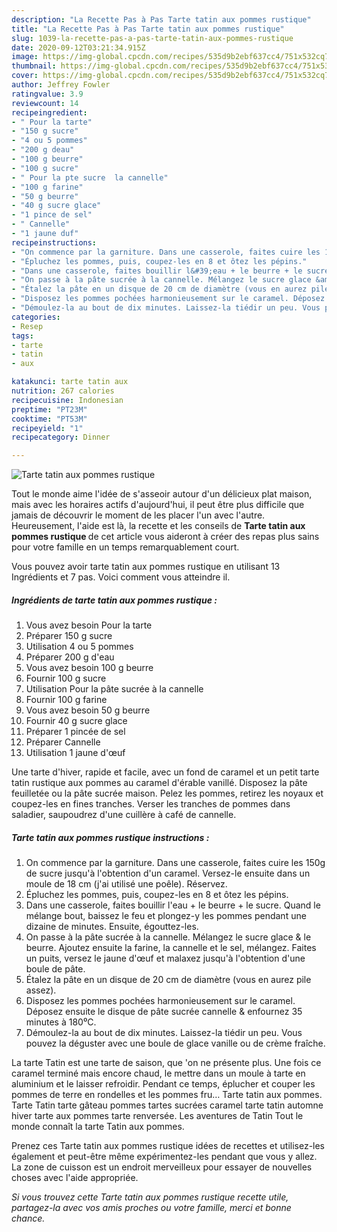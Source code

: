 ```yaml
---
description: "La Recette Pas à Pas Tarte tatin aux pommes rustique"
title: "La Recette Pas à Pas Tarte tatin aux pommes rustique"
slug: 1039-la-recette-pas-a-pas-tarte-tatin-aux-pommes-rustique
date: 2020-09-12T03:21:34.915Z
image: https://img-global.cpcdn.com/recipes/535d9b2ebf637cc4/751x532cq70/tarte-tatin-aux-pommes-rustique-photo-principale-de-la-recette.jpg
thumbnail: https://img-global.cpcdn.com/recipes/535d9b2ebf637cc4/751x532cq70/tarte-tatin-aux-pommes-rustique-photo-principale-de-la-recette.jpg
cover: https://img-global.cpcdn.com/recipes/535d9b2ebf637cc4/751x532cq70/tarte-tatin-aux-pommes-rustique-photo-principale-de-la-recette.jpg
author: Jeffrey Fowler
ratingvalue: 3.9
reviewcount: 14
recipeingredient:
- " Pour la tarte"
- "150 g sucre"
- "4 ou 5 pommes"
- "200 g deau"
- "100 g beurre"
- "100 g sucre"
- " Pour la pte sucre  la cannelle"
- "100 g farine"
- "50 g beurre"
- "40 g sucre glace"
- "1 pince de sel"
- " Cannelle"
- "1 jaune duf"
recipeinstructions:
- "On commence par la garniture. Dans une casserole, faites cuire les 150g de sucre jusqu&#39;à l&#39;obtention d&#39;un caramel. Versez-le ensuite dans un moule de 18 cm (j&#39;ai utilisé une poêle). Réservez."
- "Épluchez les pommes, puis, coupez-les en 8 et ôtez les pépins."
- "Dans une casserole, faites bouillir l&#39;eau + le beurre + le sucre. Quand le mélange bout, baissez le feu et plongez-y les pommes pendant une dizaine de minutes. Ensuite, égouttez-les."
- "On passe à la pâte sucrée à la cannelle. Mélangez le sucre glace &amp; le beurre. Ajoutez ensuite la farine, la cannelle et le sel, mélangez. Faites un puits, versez le jaune d&#39;œuf et malaxez jusqu&#39;à l&#39;obtention d&#39;une boule de pâte."
- "Étalez la pâte en un disque de 20 cm de diamètre (vous en aurez pile assez)."
- "Disposez les pommes pochées harmonieusement sur le caramel. Déposez ensuite le disque de pâte sucrée cannelle &amp; enfournez 35 minutes à 180⁰C."
- "Démoulez-la au bout de dix minutes. Laissez-la tiédir un peu. Vous pouvez la déguster avec une boule de glace vanille ou de crème fraîche."
categories:
- Resep
tags:
- tarte
- tatin
- aux

katakunci: tarte tatin aux 
nutrition: 267 calories
recipecuisine: Indonesian
preptime: "PT23M"
cooktime: "PT53M"
recipeyield: "1"
recipecategory: Dinner

---
```



![Tarte tatin aux pommes rustique](https://img-global.cpcdn.com/recipes/535d9b2ebf637cc4/751x532cq70/tarte-tatin-aux-pommes-rustique-photo-principale-de-la-recette.jpg)

Tout le monde aime l'idée de s'asseoir autour d'un délicieux plat maison, mais avec les horaires actifs d'aujourd'hui, il peut être plus difficile que jamais de découvrir le moment de les placer l'un avec l'autre. Heureusement, l'aide est là, la recette et les conseils de <strong> Tarte tatin aux pommes rustique </strong> de cet article vous aideront à créer des repas plus sains pour votre famille en un temps remarquablement court.

<!--inarticleads1-->

Vous pouvez avoir tarte tatin aux pommes rustique en utilisant 13 Ingrédients et 7 pas. Voici comment vous atteindre il.

##### Ingrédients de tarte tatin aux pommes rustique :

1. Vous avez besoin  Pour la tarte
1. Préparer 150 g sucre
1. Utilisation 4 ou 5 pommes
1. Préparer 200 g d&#39;eau
1. Vous avez besoin 100 g beurre
1. Fournir 100 g sucre
1. Utilisation  Pour la pâte sucrée à la cannelle
1. Fournir 100 g farine
1. Vous avez besoin 50 g beurre
1. Fournir 40 g sucre glace
1. Préparer 1 pincée de sel
1. Préparer  Cannelle
1. Utilisation 1 jaune d&#39;œuf


Une tarte d&#39;hiver, rapide et facile, avec un fond de caramel et un petit tarte tatin rustique aux pommes au caramel d&#39;érable vanillé. Disposez la pâte feuilletée ou la pâte sucrée maison. Pelez les pommes, retirez les noyaux et coupez-les en fines tranches. Verser les tranches de pommes dans saladier, saupoudrez d&#39;une cuillère à café de cannelle. 

<!--inarticleads2-->

##### Tarte tatin aux pommes rustique instructions :

1. On commence par la garniture. Dans une casserole, faites cuire les 150g de sucre jusqu&#39;à l&#39;obtention d&#39;un caramel. Versez-le ensuite dans un moule de 18 cm (j&#39;ai utilisé une poêle). Réservez.
1. Épluchez les pommes, puis, coupez-les en 8 et ôtez les pépins.
1. Dans une casserole, faites bouillir l&#39;eau + le beurre + le sucre. Quand le mélange bout, baissez le feu et plongez-y les pommes pendant une dizaine de minutes. Ensuite, égouttez-les.
1. On passe à la pâte sucrée à la cannelle. Mélangez le sucre glace &amp; le beurre. Ajoutez ensuite la farine, la cannelle et le sel, mélangez. Faites un puits, versez le jaune d&#39;œuf et malaxez jusqu&#39;à l&#39;obtention d&#39;une boule de pâte.
1. Étalez la pâte en un disque de 20 cm de diamètre (vous en aurez pile assez).
1. Disposez les pommes pochées harmonieusement sur le caramel. Déposez ensuite le disque de pâte sucrée cannelle &amp; enfournez 35 minutes à 180⁰C.
1. Démoulez-la au bout de dix minutes. Laissez-la tiédir un peu. Vous pouvez la déguster avec une boule de glace vanille ou de crème fraîche.


La tarte Tatin est une tarte de saison, que &#39;on ne présente plus. Une fois ce caramel terminé mais encore chaud, le mettre dans un moule à tarte en aluminium et le laisser refroidir. Pendant ce temps, éplucher et couper les pommes de terre en rondelles et les pommes fru… Tarte tatin aux pommes. Tarte Tatin tarte gâteau pommes tartes sucrées caramel tarte tatin automne hiver tarte aux pommes tarte renversée. Les aventures de Tatin Tout le monde connaît la tarte Tatin aux pommes. 

<!--inarticleads1-->

<p>
Prenez ces Tarte tatin aux pommes rustique idées de recettes et utilisez-les également et peut-être même expérimentez-les pendant que vous y allez. La zone de cuisson est un endroit merveilleux pour essayer de nouvelles choses avec l'aide appropriée.
</p>

<p>
<i>Si vous trouvez cette Tarte tatin aux pommes rustique recette utile, partagez-la avec vos amis proches ou votre famille, merci et bonne chance.</i>
</p>
